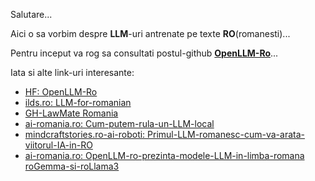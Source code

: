 Salutare...

Aici o sa vorbim despre **LLM**-uri antrenate pe texte **RO**(romanesti)...

Pentru inceput va rog sa consultati postul-github [**OpenLLM-Ro**](https://github.com/OpenLLM-Ro)...

Iata si alte link-uri interesante:

 - [HF: OpenLLM-Ro](https://huggingface.co/OpenLLM-Ro)
 - [ilds.ro: LLM-for-romanian](https://ilds.ro/llm-for-romanian/)
 - [GH-LawMate Romania](https://github.com/DorobantuDiana/Legal-LLM)
 - [ai-romania.ro: Cum-putem-rula-un-LLM-local](https://ai-romania.ro/cum-putem-rula-un-llm-local/)
 - [mindcraftstories.ro-ai-roboti: Primul-LLM-romanesc-cum-va-arata-viitorul-IA-in-RO](https://mindcraftstories.ro/ai-roboti/primul-llm-romanesc-cum-va-arata-viitorul-inteligentei-artificiale-in-romania/)
 - [ai-romania.ro: OpenLLM-ro-prezinta-modele-LLM-in-limba-romana roGemma-si-roLlama3](https://ai-romania.ro/openllm-ro-prezinta-modele-llm-in-limba-romana-rogemma-si-rollama3/)

